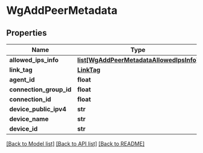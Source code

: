 # WgAddPeerMetadata

## Properties
Name | Type | Description | Notes
------------ | ------------- | ------------- | -------------
**allowed_ips_info** | [**list[WgAddPeerMetadataAllowedIpsInfo]**](WgAddPeerMetadataAllowedIpsInfo.md) |  | 
**link_tag** | [**LinkTag**](LinkTag.md) |  | 
**agent_id** | **float** |  | 
**connection_group_id** | **float** |  | 
**connection_id** | **float** |  | 
**device_public_ipv4** | **str** |  | 
**device_name** | **str** |  | 
**device_id** | **str** |  | 

[[Back to Model list]](../README.md#documentation-for-models) [[Back to API list]](../README.md#documentation-for-api-endpoints) [[Back to README]](../README.md)

